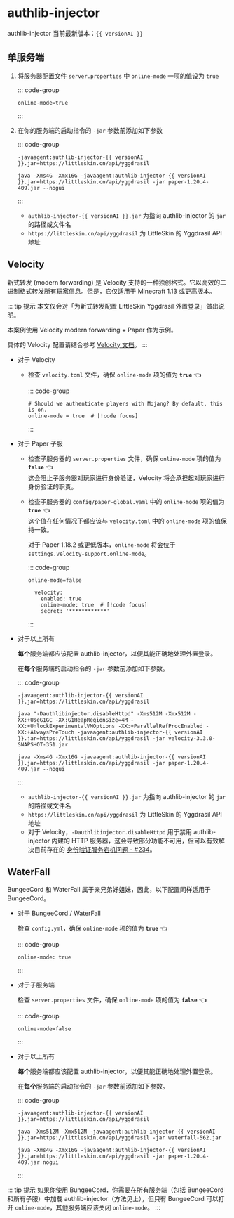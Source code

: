 <script setup>
import { ref } from 'vue'
const versionAI = ref('1.2.4')

fetch('https://authlib-injector.yushi.moe/artifact/latest.json').then(r => r.json()).then(r => {
    versionAI.value = r.version
})
</script>

# authlib-injector

<!--@include: ./index.md{33,35}-->

authlib-injector 当前最新版本：`{{ versionAI }}` <Badge type="tip" text="测试功能" />

## 单服务端

1. 将服务器配置文件 `server.properties` 中 `online-mode` 一项的值设为 `true`

    ::: code-group

   ```properties:line-numbers=23
   online-mode=true
   ```

    :::

2. 在你的服务端的启动指令的 `-jar` 参数前添加如下参数

    ::: code-group

   ```bash-vue
   -javaagent:authlib-injector-{{ versionAI }}.jar=https://littleskin.cn/api/yggdrasil
   ```

   ```bash-vue
   java -Xms4G -Xmx16G -javaagent:authlib-injector-{{ versionAI }}.jar=https://littleskin.cn/api/yggdrasil -jar paper-1.20.4-409.jar --nogui
   ```

    :::

   - `authlib-injector-{{ versionAI }}.jar` 为指向 authlib-injector 的 `jar` 的路径或文件名
   - `https://littleskin.cn/api/yggdrasil` 为 LittleSkin 的 Yggdrasil API 地址

## Velocity <Badge type="tip" text="Minecraft 1.13 +" />

新式转发 (modern forwarding) 是 Velocity 支持的一种独创格式。它以高效的二进制格式转发所有玩家信息。但是，它仅适用于 Minecraft 1.13 或更高版本。

::: tip 提示
本文仅会对「为新式转发配置 LittleSkin Yggdrasil 外置登录」做出说明。

本案例使用 Velocity modern forwarding + Paper 作为示例。

具体的 Velocity 配置请结合参考 [Velocity 文档](https://docs.papermc.io/velocity/player-information-forwarding#configuring-modern-forwarding)。
:::

- 对于 Velocity
  
  - 检查 `velocity.toml` 文件，确保 `online-mode` 项的值为 **`true`** :point_left:

    ::: code-group

    ```toml:line-numbers=15
    # Should we authenticate players with Mojang? By default, this is on.
    online-mode = true  # [!code focus]
    ```

    :::

- 对于 Paper 子服
  
  - 检查子服务器的 `server.properties` 文件，确保 `online-mode` 项的值为 **`false`** :point_left:  
    这会阻止子服务器对玩家进行身份验证，Velocity 将会承担起对玩家进行身份验证的职责。
  
  - 检查子服务器的 `config/paper-global.yaml` 中的 `online-mode` 项的值为 **`true`** :point_left:  
    这个值在任何情况下都应该与 `velocity.toml` 中的 `online-mode` 项的值保持一致。

    对于 Paper 1.18.2 或更低版本，`online-mode` 将会位于 `settings.velocity-support.online-mode`。

    ::: code-group

    ```properties:line-numbers=23
    online-mode=false
    ```

    ```yaml:line-numbers=96
      velocity:
        enabled: true
        online-mode: true  # [!code focus]
        secret: '************'
    ```

    :::

- 对于以上所有
  
    **每个**服务端都应该配置 authlib-injector，以便其能正确地处理外置登录。
  
    在**每个**服务端的启动指令的 `-jar` 参数前添加如下参数。
  
    ::: code-group
  
  ```bash-vue
  -javaagent:authlib-injector-{{ versionAI }}.jar=https://littleskin.cn/api/yggdrasil
  ```
  
  ```bash-vue
  java "-Dauthlibinjector.disableHttpd" -Xms512M -Xmx512M -XX:+UseG1GC -XX:G1HeapRegionSize=4M -XX:+UnlockExperimentalVMOptions -XX:+ParallelRefProcEnabled -XX:+AlwaysPreTouch -javaagent:authlib-injector-{{ versionAI }}.jar=https://littleskin.cn/api/yggdrasil -jar velocity-3.3.0-SNAPSHOT-351.jar 
  ```
  
  ```bash-vue
  java -Xms4G -Xmx16G -javaagent:authlib-injector-{{ versionAI }}.jar=https://littleskin.cn/api/yggdrasil -jar paper-1.20.4-409.jar --nogui
  ```
  
    :::
  
  - `authlib-injector-{{ versionAI }}.jar` 为指向 authlib-injector 的 `jar` 的路径或文件名
  - `https://littleskin.cn/api/yggdrasil` 为 LittleSkin 的 Yggdrasil API 地址
  - 对于 Velocity，`-Dauthlibinjector.disableHttpd` 用于禁用 authlib-injector 内建的 HTTP 服务器，这会导致部分功能不可用，但可以有效解决目前存在的 [身份验证服务宕机问题 - #234](https://github.com/yushijinhun/authlib-injector/issues/234)。

## WaterFall <Badge type="warning" text="不再推荐" />

BungeeCord 和 WaterFall 属于亲兄弟好姐妹，因此，以下配置同样适用于 BungeeCord。

- 对于 BungeeCord / WaterFall
  
  检查 `config.yml`，确保 `online-mode` 项的值为 **`true`** :point_left:
  
  ::: code-group
  
  ```yaml:line-numbers=17
  online-mode: true
  ```
  
  :::

- 对于子服务端
  
  检查 `server.properties` 文件，确保 `online-mode` 项的值为 **`false`** :point_left:
  
  ::: code-group
  
  ```properties:line-numbers=23
  online-mode=false
  ```
  
  :::

- 对于以上所有
  
    **每个**服务端都应该配置 authlib-injector，以便其能正确地处理外置登录。
  
    在**每个**服务端的启动指令的 `-jar` 参数前添加如下参数。
  
  ::: code-group
  
  ```bash-vue
  -javaagent:authlib-injector-{{ versionAI }}.jar=https://littleskin.cn/api/yggdrasil
  ```
  
  ```bash-vue
  java -Xms512M -Xmx512M -javaagent:authlib-injector-{{ versionAI }}.jar=https://littleskin.cn/api/yggdrasil -jar waterfall-562.jar
  ```
  
  ```bash-vue
  java -Xms4G -Xmx16G -javaagent:authlib-injector-{{ versionAI }}.jar=https://littleskin.cn/api/yggdrasil -jar paper-1.20.4-409.jar nogui
  ```
  
  :::

::: tip 提示
如果你使用 BungeeCord，你需要在所有服务端（包括 BungeeCord 和所有子服）中加载 authlib-injector（方法见上），但只有 BungeeCord 可以打开 `online-mode`，其他服务端应该关闭 `online-mode`。
:::
